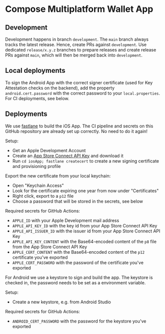# Compose Multiplatform Wallet App

## Development

Development happens in branch `development`. The `main` branch always tracks the latest release. Hence, create PRs against `development`. Use dedicated `release/x.y.z` branches to prepare releases and create release PRs against `main`, which will then be merged back into `development`.

## Local deployments

To sign the Android App with the correct signer certificate (used for Key Attestation checks on the backend), add the property `android.cert.password` with the correct password to your `local.properties`. For CI deployments, see below.

## Deployments

We use [fastlane](https://fastlane.tools/) to build the iOS App. The CI pipeline and secrets on this GitHub repository are already set up correctly. No need to do it again!

Setup:
 - Get an Apple Development Account
 - Create an [App Store Connect API Key](https://developer.apple.com/documentation/appstoreconnectapi/creating_api_keys_for_app_store_connect_api) and download it
 - Run `cd iosApp; fastlane createcert` to create a new signing certificate and provisioning profile
 
Export the new certificate from your local keychain:
 - Open "Keychain Access"
 - Look for the certificate expiring one year from now under "Certificates"
 - Right click, export to a `p12` file
 - Choose a password that will be stored in the secrets, see below

Required secrets for GitHub Actions:
- `APPLE_ID` with your Apple Development mail address
- `APPLE_API_KEY_ID` with the key id from your App Store Connect API Key
- `APPLE_API_ISSUER_ID` with the issuer id from your App Store Connect API Key
- `APPLE_API_KEY_CONTENT` with the Base64-encoded content of the `p8` file from the App Store Connect API Key
- `APPLE_CERT_CONTENT` with the Base64-encoded content of the `p12` certificate you've exported
- `APPLE_CERT_PASSWORD` with the password of the certificate you've exported

For Android we use a keystore to sign and build the app. The keystore is checked in, the password needs to be set as a environment variable.

Setup:
 - Create a new keystore, e.g. from Android Studio

Required secrets for GitHub Actions:
 - `ANDROID_CERT_PASSWORD` with the password for the keystore you've exported
